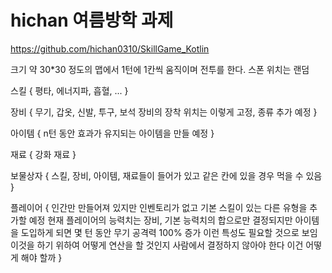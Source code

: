 # hichan 여름방학 과제

https://github.com/hichan0310/SkillGame_Kotlin


크기 약 30*30 정도의 맵에서 1턴에 1칸씩 움직이며 전투를 한다. 스폰 위치는 랜덤

스킬 { 평타, 에너지파, 흡혈, ... }

장비 { 무기, 갑옷, 신발, 투구, 보석 장비의 장착 위치는 이렇게 고정, 종류 추가 예정 }

아이템 { n턴 동안 효과가 유지되는 아이템을 만들 예정 }

재료 { 강화 재료 }

보물상자 { 스킬, 장비, 아이템, 재료들이 들어가 있고 같은 칸에 있을 경우 먹을 수 있음 }

플레이어 { 
  인간만 만들어져 있지만 인벤토리가 없고 기본 스킬이 있는 다른 유형을 추가할 예정 
  현재 플레이어의 능력치는 장비, 기본 능력치의 합으로만 결정되지만 
  아이템을 도입하게 되면 몇 턴 동안 무기 공격력 100% 증가 이런 특성도 필요할 것으로 보임 
  이것을 하기 위하여 어떻게 연산을 할 것인지 사람에서 결정하지 않아야 한다 
  이건 어떻게 해야 할까
}
